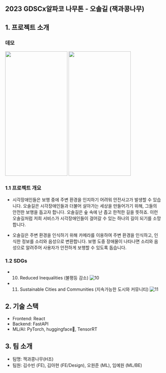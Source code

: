 ## 2023 GDSCx알파코 나무톤 - 오솔길 (잭과콩나무)


## 1. 프로젝트 소개

### 데모
<img src="https://github.com/suekim3028/path-finder/assets/47552580/d9b1ee69-3874-48c3-8dc9-9468d1d4a52b" width="200" height="400"/>
<img src="https://github.com/suekim3028/path-finder/assets/47552580/aa04de55-057c-481f-9b76-e13a71f9b2dc" width="200" height="400"/>


### 1.1 프로젝트 개요
- 시각장애인들은 보행 중에 주변 환경을 인지하기 어려워 안전사고가 발생할 수 있습니다. 오솔길은 시각장애인들과 더불어 살아가는 세상을 만들어가기 위해, 그들의 안전한 보행을 돕고자 합니다. 오솔길은 숲 속에 난 좁고 한적한 길을 뜻하죠. 이런 오솔길처럼 저희 서비스가 시각장애인들이 걸어갈 수 있는 하나의 길이 되기를 소망합니다.

- 오솔길은 주변 환경을 인식하기 위해 카메라를 이용하여 주변 환경을 인식하고, 인식한 정보를 소리와 음성으로 변환합니다. 보행 도중 장애물이 나타나면 소리와 음성으로 알려주어 사용자가 안전하게 보행할 수 있도록 돕습니다.


### 1.2 SDGs
- 10. Reduced Inequalities (불평등 감소)
      ![10](https://github.com/suekim3028/path-finder/assets/47552580/cd464056-db04-4822-970c-627a0cc15625)

      
- 11. Sustainable Cities and Communities (지속가능한 도시와 커뮤니티)
      ![11](https://github.com/suekim3028/path-finder/assets/47552580/808506a4-db34-41d0-9de3-c769617ce621)

## 2. 기술 스택
- Frontend: React 
- Backend: FastAPI
- ML/AI: PyTorch, huggingface🤗, TensorRT

## 3. 팀 소개
- 팀명: 잭과콩나무(H조)
- 팀원: 김수빈 (FE), 김아현 (FE/Design), 오원준 (ML), 임예원 (ML/BE)

